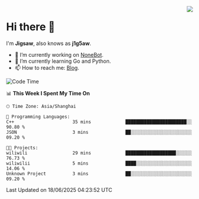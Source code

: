 <a href="#">
  <img align="right" src="https://github-readme-stats.vercel.app/api?username=j1g5awi&count_private=true&show_icons=true&title_color=80070B&text_color=B3B3B3&bg_color=212121&icon_color=80070B" />
</a>

# Hi there 👋

I'm **Jigsaw**, also knows as **j1g5aw**.

- 🔭 I’m currently working on [NoneBot](https://github.com/nonebot).
- 🌱 I’m currently learning Go and Python.
- 📫 How to reach me: [Blog](https://blog.maddestroyer.xyz/).

<!--START_SECTION:waka-->
![Code Time](http://img.shields.io/badge/Code%20Time-1%2C883%20hrs%2051%20mins-blue)

📊 **This Week I Spent My Time On** 

```text
🕑︎ Time Zone: Asia/Shanghai

💬 Programming Languages: 
C++                      35 mins             ███████████████████████░░   90.80 % 
JSON                     3 mins              ██░░░░░░░░░░░░░░░░░░░░░░░   09.20 % 

🐱‍💻 Projects: 
wiliwili                 29 mins             ███████████████████░░░░░░   76.73 % 
wiliwilii                5 mins              ████░░░░░░░░░░░░░░░░░░░░░   14.06 % 
Unknown Project          3 mins              ██░░░░░░░░░░░░░░░░░░░░░░░   09.20 % 
```


 Last Updated on 18/06/2025 04:23:52 UTC
<!--END_SECTION:waka-->
